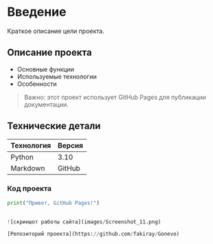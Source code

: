 # Введение  
Краткое описание цели проекта.  

## Описание проекта  
- Основные функции  
- Используемые технологии  
- Особенности  

> Важно: этот проект использует GitHub Pages для публикации документации.  

## Технические детали  
| Технология | Версия |
|------------|--------|
| Python     | 3.10   |
| Markdown   | GitHub |

### Код проекта  
```python
print("Привет, GitHub Pages!")
 

![скриншот работы сайта](images/Screenshot_11.png)

[Репозиторий проекта](https://github.com/fakiray/Gonevo)
